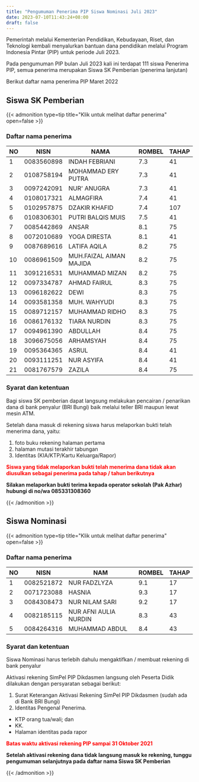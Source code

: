 ```yaml
---
title: "Pengumuman Penerima PIP Siswa Nominasi Juli 2023"
date: 2023-07-10T11:43:24+08:00
draft: false
---
```


Pemerintah melalui Kementerian Pendidikan, Kebudayaan, Riset, dan Teknologi kembali menyalurkan bantuan dana pendidikan melalui Program Indonesia Pintar (PIP) untuk periode Juli 2023.

Pada pengumuman PIP bulan Juli 2023 kali ini terdapat 111 siswa Penerima PIP, semua penerima merupakan Siswa SK Pemberian (penerima lanjutan)

Berikut daftar nama penerima PIP Maret 2022

## Siswa SK Pemberian

{{< admonition type=tip title="Klik untuk melihat daftar penerima" open=false >}}

### Daftar nama penerima

| NO  | NISN       | NAMA                    | ROMBEL | TAHAP |
| --- | ---------- | ----------------------- | ------ | ----- |
| 1   | 0083560898 | INDAH FEBRIANI          | 7.3    | 41    |
| 2   | 0108758194 | MOHAMMAD ERY PUTRA      | 7.3    | 41    |
| 3   | 0097242091 | NUR' ANUGRA             | 7.3    | 41    |
| 4   | 0108017321 | ALMAGFIRA               | 7.4    | 41    |
| 5   | 0102957875 | DZAKIR KHAFID           | 7.4    | 107   |
| 6   | 0108306301 | PUTRI BALQIS MUIS       | 7.5    | 41    |
| 7   | 0085442869 | ANSAR                   | 8.1    | 75    |
| 8   | 0072010689 | YOGA DIRESTA            | 8.1    | 41    |
| 9   | 0087689616 | LATIFA AQILA            | 8.2    | 75    |
| 10  | 0086961509 | MUH.FAIZAL AIMAN MAJIDA | 8.2    | 75    |
| 11  | 3091216531 | MUHAMMAD MIZAN          | 8.2    | 75    |
| 12  | 0097334787 | AHMAD FAIRUL            | 8.3    | 75    |
| 13  | 0096182622 | DEWI                    | 8.3    | 75    |
| 14  | 0093581358 | MUH. WAHYUDI            | 8.3    | 75    |
| 15  | 0089712157 | MUHAMMAD RIDHO          | 8.3    | 75    |
| 16  | 0086176132 | TIARA NURDIN            | 8.3    | 75    |
| 17  | 0094961390 | ABDULLAH                | 8.4    | 75    |
| 18  | 3096675056 | ARHAMSYAH               | 8.4    | 75    |
| 19  | 0095364365 | ASRUL                   | 8.4    | 41    |
| 20  | 0093111251 | NUR ASYIFA              | 8.4    | 41    |
| 21  | 0081767579 | ZAZILA                  | 8.4    | 75    |

### Syarat dan ketentuan

Bagi siswa SK pemberian dapat langsung melakukan pencairan / penarikan dana di bank penyalur (BRI Bungi) baik melalui teller BRI maupun lewat mesin ATM.

Setelah dana masuk di rekening siswa harus melaporkan bukti telah menerima dana, yaitu:

1. foto buku rekening halaman pertama
2. halaman mutasi terakhir tabungan
3. Identitas (KIA/KTP/Kartu Keluarga/Rapor)

<span style="color:#ff0000"> **Siswa yang tidak melaporkan bukti telah menerima dana tidak akan diusulkan sebagai penerima pada tahap / tahun berikutnya** </span>

**Silakan melaporkan bukti terima kepada operator sekolah (Pak Azhar) hubungi di no/wa 085331308360**

{{< /admonition >}}

## Siswa Nominasi

{{< admonition type=tip title="Klik untuk melihat daftar penerima" open=false >}}

### Daftar nama penerima

| NO  | NISN       | NAM                   | ROMBEL | TAHAP |
| --- | ---------- | --------------------- | ------ | ----- |
| 1   | 0082521872 | NUR FADZLYZA          | 9.1    | 17    |
| 2   | 0071723088 | HASNIA                | 9.3    | 17    |
| 3   | 0084308473 | NUR NILAM SARI        | 9.2    | 17    |
| 4   | 0082185115 | NUR AFNI AULIA NURDIN | 8.3    | 43    |
| 5   | 0084264316 | MUHAMMAD ABDUL        | 8.4    | 43    |

### Syarat dan ketentuan

Siswa Nominasi harus terlebih dahulu mengaktifkan / membuat rekening di bank penyalur

Aktivasi rekening SimPel PIP Dikdasmen langsung oleh Peserta Didik dilakukan dengan persyaratan sebagai berikut:

1. Surat Keterangan Aktivasi Rekening SimPel PIP Dikdasmen (sudah ada di Bank BRI Bungi)
2. Identitas Pengenal Penerima.

- KTP orang tua/wali; dan
- KK.
- Halaman identitas pada rapor

<span style="color:#ff0000"> **Batas waktu aktivasi rekening PIP sampai 31 Oktober 2021** </span>

**Setelah aktivasi rekening dana tidak langsung masuk ke rekening, tunggu pengumuman selanjutnya pada daftar nama Siswa SK Pemberian**

{{< /admonition >}}
